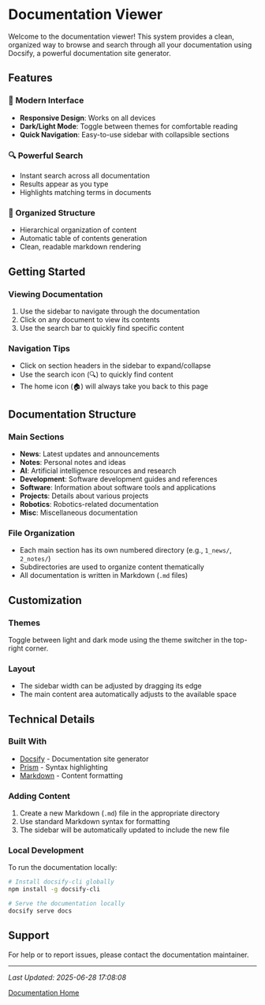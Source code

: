 # Documentation Viewer

Welcome to the documentation viewer! This system provides a clean, organized way to browse and search through all your documentation using Docsify, a powerful documentation site generator.

## Features

### 🚀 Modern Interface
- **Responsive Design**: Works on all devices
- **Dark/Light Mode**: Toggle between themes for comfortable reading
- **Quick Navigation**: Easy-to-use sidebar with collapsible sections

### 🔍 Powerful Search
- Instant search across all documentation
- Results appear as you type
- Highlights matching terms in documents

### 📂 Organized Structure
- Hierarchical organization of content
- Automatic table of contents generation
- Clean, readable markdown rendering

## Getting Started

### Viewing Documentation
1. Use the sidebar to navigate through the documentation
2. Click on any document to view its contents
3. Use the search bar to quickly find specific content

### Navigation Tips
- Click on section headers in the sidebar to expand/collapse
- Use the search icon (🔍) to quickly find content
- The home icon (🏠) will always take you back to this page

## Documentation Structure

### Main Sections
- **News**: Latest updates and announcements
- **Notes**: Personal notes and ideas
- **AI**: Artificial intelligence resources and research
- **Development**: Software development guides and references
- **Software**: Information about software tools and applications
- **Projects**: Details about various projects
- **Robotics**: Robotics-related documentation
- **Misc**: Miscellaneous documentation

### File Organization
- Each main section has its own numbered directory (e.g., `1_news/`, `2_notes/`)
- Subdirectories are used to organize content thematically
- All documentation is written in Markdown (`.md` files)

## Customization

### Themes
Toggle between light and dark mode using the theme switcher in the top-right corner.

### Layout
- The sidebar width can be adjusted by dragging its edge
- The main content area automatically adjusts to the available space

## Technical Details

### Built With
- [Docsify](https://docsify.js.org/) - Documentation site generator
- [Prism](https://prismjs.com/) - Syntax highlighting
- [Markdown](https://www.markdownguide.org/) - Content formatting

### Adding Content
1. Create a new Markdown (`.md`) file in the appropriate directory
2. Use standard Markdown syntax for formatting
3. The sidebar will be automatically updated to include the new file

### Local Development
To run the documentation locally:

```bash
# Install docsify-cli globally
npm install -g docsify-cli

# Serve the documentation locally
docsify serve docs
```

## Support

For help or to report issues, please contact the documentation maintainer.

---

*Last Updated: 2025-06-28 17:08:08*

[Documentation Home](../../)